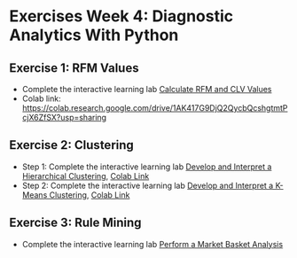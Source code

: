 # Exercises Week 4: Diagnostic Analytics With Python

## Exercise 1: RFM Values
* Complete the interactive learning lab [Calculate RFM and CLV Values](https://learning.oreilly.com/scenarios/-/9781098121747/)
* Colab link: https://colab.research.google.com/drive/1AK417G9DjQ2QycbQcshgtmtPcjX6ZfSX?usp=sharing

## Exercise 2: Clustering
* Step 1: Complete the interactive learning lab [Develop and Interpret a Hierarchical Clustering](https://learning.oreilly.com/scenarios/-/9781098121761/), [Colab Link](https://colab.research.google.com/drive/1cPvsf9aTl_Zx-8OIBwGs2eqspardoa2j?usp=sharing)
* Step 2: Complete the interactive learning lab [Develop and Interpret a K-Means Clustering](https://learning.oreilly.com/scenarios/-/9781098121754/), [Colab Link](https://colab.research.google.com/drive/1mqiN0IOmgBWeSHQfi02susQiAoo29q8P?usp=sharing)

## Exercise 3: Rule Mining
* Complete the interactive learning lab [Perform a Market Basket Analysis](https://learning.oreilly.com/scenarios/-/9781098121785/)
